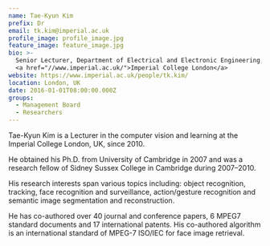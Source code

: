 ```yaml
---
name: Tae-Kyun Kim
prefix: Dr
email: tk.kim@imperial.ac.uk
profile_image: profile_image.jpg
feature_image: feature_image.jpg
bio: >-
  Senior Lecturer, Department of Electrical and Electronic Engineering,
  <a href="//www.imperial.ac.uk/">Imperial College London</a>
website: https://www.imperial.ac.uk/people/tk.kim/
location: London, UK
date: 2016-01-01T08:00:00.000Z
groups:
  - Management Board
  - Researchers
---
```


Tae-Kyun Kim is a Lecturer in the computer vision and learning at the Imperial
College London, UK, since 2010.

He obtained his Ph.D. from University of Cambridge in 2007 and was a research
fellow of Sidney Sussex College in Cambridge during 2007–2010.

His research interests span various topics including: object recognition,
tracking, face recognition and surveillance, action/gesture recognition and
semantic image segmentation and reconstruction.

He has co-authored over 40 journal and conference papers, 6 MPEG7 standard
documents and 17 international patents. His co-authored algorithm is an
international standard of MPEG-7 ISO/IEC for face image retrieval.
